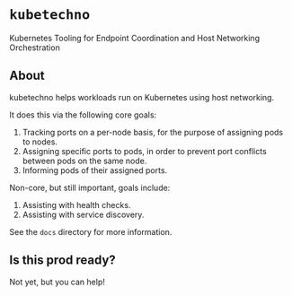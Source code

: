 # `kubetechno`
                                                                             
Kubernetes Tooling for Endpoint Coordination and Host Networking Orchestration

## About 
kubetechno helps workloads run on Kubernetes using host networking.

It does this via the following core goals:

1. Tracking ports on a per-node basis, for the purpose of assigning pods to nodes.
2. Assigning specific ports to pods, in order to prevent port conflicts between pods on the same node.
3. Informing pods of their assigned ports.

Non-core, but still important, goals include:
1. Assisting with health checks.
2. Assisting with service discovery.

See the `docs` directory for more information.

## Is this prod ready?

Not yet, but you can help!
